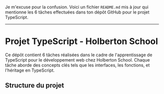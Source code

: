 Je m'excuse pour la confusion. Voici un fichier `README.md` mis à jour qui mentionne les 6 tâches effectuées dans ton dépôt GitHub pour le projet TypeScript.

---

# Projet TypeScript - Holberton School

Ce dépôt contient 6 tâches réalisées dans le cadre de l'apprentissage de TypeScript pour le développement web chez Holberton School. Chaque tâche aborde des concepts clés tels que les interfaces, les fonctions, et l'héritage en TypeScript.

## Structure du projet

